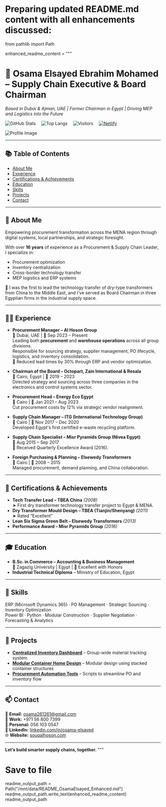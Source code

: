 # Preparing updated README.md content with all enhancements discussed:
from pathlib import Path

enhanced_readme_content = """
# 🚀 Osama Elsayed Ebrahim Mohamed – Supply Chain Executive & Board Chairman  
*Based in Dubai & Ajman, UAE | Former Chairman in Egypt | Driving MEP and Logistics into the Future*

![GitHub Stats](https://github-readme-stats.vercel.app/api?username=Osama261caryp&show_icons=true&theme=default) 
![Top Langs](https://github-readme-stats.vercel.app/api/top-langs?username=Osama261caryp&layout=compact) 
![Visitors](https://profile-counter.glitch.me/Osama261caryp/count.svg) 
[![Netlify](https://img.shields.io/badge/Deployed%20on-Netlify-00c7b7?logo=netlify)](https://www.netlify.com/)

![Profile Image](OsamaElsayed_Final_ProfileImage.png)

---

## 📚 Table of Contents

- [About Me](#-about-me)
- [Experience](#-experience)
- [Certifications & Achievements](#-certifications--achievements)
- [Education](#-education)
- [Skills](#-skills)
- [Projects](#-projects)
- [Contact](#-contact)

---

## 👤 About Me

Empowering procurement transformation across the MENA region through digital systems, local partnerships, and strategic foresight.

With over **16 years** of experience as a Procurement & Supply Chain Leader, I specialize in:

- Procurement optimization  
- Inventory centralization  
- Cross-border technology transfer  
- MEP logistics and ERP systems  

📌 I was the first to lead the technology transfer of dry-type transformers from China to the Middle East, and I've served as Board Chairman in three Egyptian firms in the industrial supply space.

---

## 🧑‍💼 Experience

- **Procurement Manager – Al Hoson Group**  
  📍 Dubai, UAE | 📅 Sep 2023 – Present  
  Leading both **procurement** and **warehouse operations** across all group divisions.  
  Responsible for sourcing strategy, supplier management, PO lifecycle, logistics, and inventory consolidation.  
  🚀 Reduced lead times by 30% through ERP and vendor optimization.

- **Chairman of the Board – Octopart, Zain International & Resala**  
  📍 Cairo, Egypt | 📅 2019 – 2023  
  Directed strategy and sourcing across three companies in the electronics and control systems sector.

- **Procurement Head – Energy Eco Egypt**  
  📍 Cairo | 📅 Jan 2021 – Aug 2023  
  Cut procurement costs by 12% via strategic vendor realignment.

- **Supply Chain Manager – ITG (International Technology Group)**  
  📍 Cairo | 📅 Nov 2017 – Dec 2020  
  Developed Egypt's first certified e-waste recycling platform.

- **Supply Chain Specialist – Misr Pyramids Group (Nivea Egypt)**  
  📅 Aug 2015 – Sep 2017  
  🏅 Received Quarterly Excellence Award (2016).

- **Foreign Purchasing & Planning – Elsewedy Transformers**  
  📍 Cairo | 📅 2008 – 2015  
  Managed procurement, demand planning, and China collaboration.

---

## 🏅 Certifications & Achievements

- **Tech Transfer Lead – TBEA China** *(2008)*  
  ➤ First dry transformer technology transfer project to Egypt & MENA.  
- **Dry Transformer Mould Design – TBEA (Tianjin/Shenyang)** *(2011)*  
  ➤ Rated “Excellent”  
- **Lean Six Sigma Green Belt – Elsewedy Transformers** *(2013)*  
- **Performance Award – Misr Pyramids Group** *(2016)*

---

## 🎓 Education

- **B.Sc. in Commerce – Accounting & Business Management**  
  📍 Zagazig University | Egypt | 🏅 Excellent with Honors  
- **Industrial Technical Diploma** – Ministry of Education, Egypt

---

## 🔧 Skills

ERP (Microsoft Dynamics 365) · PO Management · Strategic Sourcing · Inventory Optimization  
Power BI · Python · Modular Construction · Supplier Negotiation · Forecasting & Analytics

---

## 📂 Projects

- **[Centralized Inventory Dashboard](https://github.com/Osama261caryp/centralized-inventory)** – Group-wide material tracking system  
- **[Modular Container Home Design](https://github.com/Osama261caryp/modular-architecture)** – Modular design using stacked container structures  
- **[Procurement Automation Tools](https://github.com/Osama261caryp/procurement-tools)** – Scripts to streamline PO and inventory flow

---

## 📫 Contact

📧 **Email:** osama261261@gmail.com  
📱 **Work:** +971 56 800 7399  
📱 **Personal:** 056 103 0547  
🔗 **LinkedIn:** [linkedin.com/in/osama-elsayed](https://www.linkedin.com/in/osama-elsayed/)  
🌐 **Website:** [souqalhoson.com](https://www.alhosongroup.com)

---

**Let’s build smarter supply chains, together.**
"""

# Save to file
readme_output_path = Path("/mnt/data/README_OsamaElsayed_Enhanced.md")
readme_output_path.write_text(enhanced_readme_content)
readme_output_path
